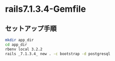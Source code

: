 # rails7.1.3.4-Gemfile

## セットアップ手順
```bash
mkdir app_dir
cd app_dir
rbenv local 3.2.2
rails _7.1.3.4_ new . -c bootstrap -d postgresql
```

